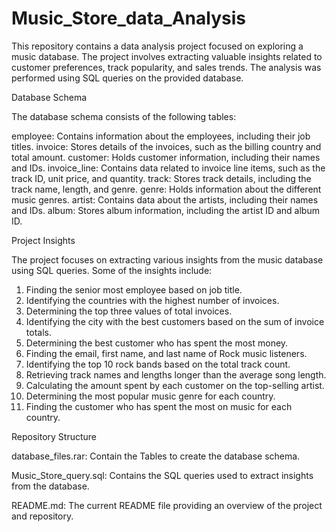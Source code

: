# Music_Store_data_Analysis


This repository contains a data analysis project focused on exploring a music database. The project involves extracting valuable insights related to customer preferences, track popularity, and sales trends. The analysis was performed using SQL queries on the provided database.

Database Schema

The database schema consists of the following tables:

employee: Contains information about the employees, including their job titles.
invoice: Stores details of the invoices, such as the billing country and total amount.
customer: Holds customer information, including their names and IDs.
invoice_line: Contains data related to invoice line items, such as the track ID, unit price, and quantity.
track: Stores track details, including the track name, length, and genre.
genre: Holds information about the different music genres.
artist: Contains data about the artists, including their names and IDs.
album: Stores album information, including the artist ID and album ID.

Project Insights

The project focuses on extracting various insights from the music database using SQL queries. Some of the insights include:
1.	Finding the senior most employee based on job title.
2.	Identifying the countries with the highest number of invoices.
3.	Determining the top three values of total invoices.
4.	Identifying the city with the best customers based on the sum of invoice totals.
5.	Determining the best customer who has spent the most money.
6.	Finding the email, first name, and last name of Rock music listeners.
7.	Identifying the top 10 rock bands based on the total track count.
8.	Retrieving track names and lengths longer than the average song length.
9.	Calculating the amount spent by each customer on the top-selling artist.
10.	Determining the most popular music genre for each country.
11.	Finding the customer who has spent the most on music for each country.

Repository Structure

database_files.rar: Contain the Tables to create the database schema.

Music_Store_query.sql: Contains the SQL queries used to extract insights from the database.

README.md: The current README file providing an overview of the project and repository.
